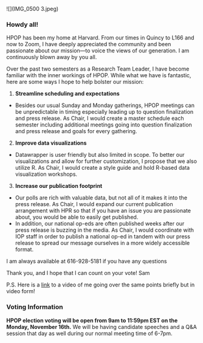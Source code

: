 
![](IMG_0500 3.jpeg)


### Howdy all!

HPOP has been my home at Harvard. From our times in Quincy to L166 and now to Zoom, I have deeply appreciated the community and been passionate about our mission—to voice the views of our generation. I am continuously blown away by you all. 

Over the past two semesters as a Research Team Leader, I have become familiar with the inner workings of HPOP. While what we have is fantastic, here are some ways I hope to help bolster our mission:

1. **Streamline scheduling and expectations**
- Besides our usual Sunday and Monday gatherings, HPOP meetings can be unpredictable in timing especially leading up to question finalization and press release. As Chair, I would create a master schedule each semester including additional meetings going into question finalization and press release and goals for every gathering.

2. **Improve data visualizations**
- Datawrapper is user friendly but also limited in scope. To better our visualizations and allow for further customization, I propose that we also utilize R. As Chair, I would create a style guide and hold R-based data visualization workshops.

3. **Increase our publication footprint**
- Our polls are rich with valuable data, but not all of it makes it into the press release. As Chair, I would expand our current publication arrangement with HPR so that if you have an issue you are passionate about, you would be able to easily get published.
- In addition, our national op-eds are often published weeks after our press release is buzzing in the media. As Chair, I would coordinate with IOP staff in order to publish a national op-ed in tandem with our press release to spread our message ourselves in a more widely accessible format.

I am always available at 616-928-5181 if you have any questions

Thank you, and I hope that I can count on your vote!
Sam

P.S. Here is a [link](https://drive.google.com/file/d/1VWV0zJXrFMlkCTqI-BA1_hM-askEDahb/view) to a video of me going over the same points briefly but in video form!

### Voting Information

**HPOP election voting will be open from 9am to 11:59pm EST on the Monday, November 16th.** We will be having candidate speeches and a Q&A session that day as well during our normal meeting time of 6-7pm.
